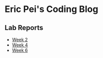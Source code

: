 # __Eric Pei's Coding Blog__

## Lab Reports

* [Week 2](https://ericwpei.github.io/cse15l-lab-reports/lab-report-1-week-2.html)
* [Week 4](https://ericwpei.github.io/cse15l-lab-reports/lab-report-2-week-4.html)
* [Week 6](https://ericwpei.github.io/cse15l-lab-reports/lab-report-3-week-6.html)
